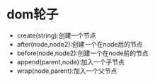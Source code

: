 # dom轮子
* create(string):创建一个节点
*  after(node,node2):创建一个在node后的节点
*  before(node,node2):创建一个在node前的节点
*  append(parent,node):加入一个子节点
*  wrap(node,parent):加入一个父节点